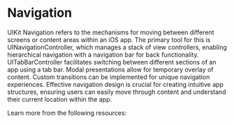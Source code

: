 # Navigation

UIKit Navigation refers to the mechanisms for moving between different screens or content areas within an iOS app. The primary tool for this is UINavigationController, which manages a stack of view controllers, enabling hierarchical navigation with a navigation bar for back functionality. UITabBarController facilitates switching between different sections of an app using a tab bar. Modal presentations allow for temporary overlay of content. Custom transitions can be implemented for unique navigation experiences. Effective navigation design is crucial for creating intuitive app structures, ensuring users can easily move through content and understand their current location within the app.

Learn more from the following resources:

